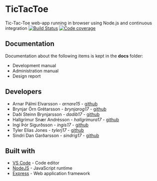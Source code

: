# TicTacToe

Tic-Tac-Toe web-app running in browser using Node.js and continuous integration
[![Build Status][circleCI-image]][circleCI-url] [![Code coverage][coverage-image]][coverage-url]

## Documentation

Documentation about the following items is kept in the **docs** folder:
- Development manual
- Administration manual
- Design report

## Developers

* Arnar Pálmi Elvarsson - *arnare15* - [github](https://github.com/arnarish)
* Brynjar Örn Grétarsson - *brynjarog17* - [github](https://github.com/brynjarorng)
* Daði Steinn Brynjarsson - *dadib17* - [github](https://github.com/dadisteinn)
* Hallgrímur Snær Andrésson - *hallgrimura17* - [github](https://github.com/hallgrimura17)
* Ingi Þór Sigurðsson - *ingis17* - [github](https://github.com/flimster)
* Tyler Elías Jones - *tylerj17* - [github](https://github.com/tylerelias)
* Sindri Dan Garðarsson - *sindrig17* - [github](https://github.com/sindridan)

## Built with

* [VS Code](https://code.visualstudio.com/Download) - Code editor
* [NodeJS](https://nodejs.org) - JavaScript runtime
* [Express](https://expressjs.com/) - Web application framework


[circleCI-image]: https://circleci.com/gh/Late-Term-Assignment/TicTacToe.svg?style=svg
[circleCI-url]: https://circleci.com/gh/Late-Term-Assignment/TicTacToe

[coverage-image]: https://coveralls.io/repos/github/Late-Term-Assignment/TicTacToe/badge.svg?branch=dev&service=github
[coverage-url]: https://coveralls.io/github/Late-Term-Assignment/TicTacToe?branch=dev&service=github